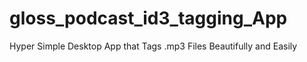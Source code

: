# gloss_podcast_id3_tagging_App
Hyper Simple Desktop App that Tags .mp3 Files Beautifully and Easily
